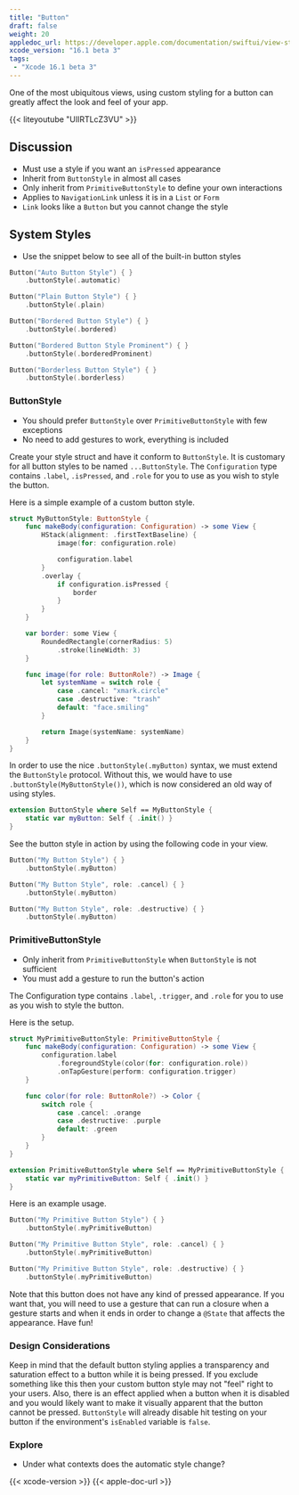 ```yaml
---
title: "Button"
draft: false
weight: 20
appledoc_url: https://developer.apple.com/documentation/swiftui/view-styles#Styling-buttons
xcode_version: "16.1 beta 3"
tags:
 - "Xcode 16.1 beta 3"
---
```


One of the most ubiquitous views, using custom styling for a button can greatly affect the look and feel of your app. 

{{< liteyoutube "UIlRTLcZ3VU" >}}

## Discussion

* Must use a style if you want an `isPressed` appearance
* Inherit from `ButtonStyle` in almost all cases
* Only inherit from `PrimitiveButtonStyle` to define your own interactions
* Applies to `NavigationLink` unless it is in a `List` or `Form`
* `Link` looks like a `Button` but you cannot change the style

## System Styles

* Use the snippet below to see all of the built-in button styles

```swift
Button("Auto Button Style") { }
    .buttonStyle(.automatic)

Button("Plain Button Style") { }
    .buttonStyle(.plain)

Button("Bordered Button Style") { }
    .buttonStyle(.bordered)

Button("Bordered Button Style Prominent") { }
    .buttonStyle(.borderedProminent)

Button("Borderless Button Style") { }
    .buttonStyle(.borderless)
```

### ButtonStyle

* You should prefer `ButtonStyle` over `PrimitiveButtonStyle` with few exceptions
* No need to add gestures to work, everything is included

Create your style struct and have it conform to `ButtonStyle`. It is customary for all button styles to be named `...ButtonStyle`. The `Configuration` type contains `.label`, `.isPressed`, and `.role` for you to use as you wish to style the button.

Here is a simple example of a custom button style.

```swift
struct MyButtonStyle: ButtonStyle {
    func makeBody(configuration: Configuration) -> some View {
        HStack(alignment: .firstTextBaseline) {
            image(for: configuration.role)

            configuration.label
        }
        .overlay {
            if configuration.isPressed {
                border
            }
        }
    }

    var border: some View {
        RoundedRectangle(cornerRadius: 5)
            .stroke(lineWidth: 3)
    }

    func image(for role: ButtonRole?) -> Image {
        let systemName = switch role {
            case .cancel: "xmark.circle"
            case .destructive: "trash"
            default: "face.smiling"
        }

        return Image(systemName: systemName)
    }
}
```

In order to use the nice `.buttonStyle(.myButton)` syntax, we must extend the `ButtonStyle` protocol. Without this, we would have to use `.buttonStyle(MyButtonStyle())`, which is now considered an old way of using styles.

```swift
extension ButtonStyle where Self == MyButtonStyle {
    static var myButton: Self { .init() }
}
```

See the button style in action by using the following code in your view. 

```swift
Button("My Button Style") { }
    .buttonStyle(.myButton)

Button("My Button Style", role: .cancel) { }
    .buttonStyle(.myButton)

Button("My Button Style", role: .destructive) { }
    .buttonStyle(.myButton)
```

### PrimitiveButtonStyle

* Only inherit from `PrimitiveButtonStyle` when `ButtonStyle` is not sufficient
* You must add a gesture to run the button's action

The Configuration type contains `.label`, `.trigger`, and `.role` for you to use as you wish to style the button.

Here is the setup. 

```swift
struct MyPrimitiveButtonStyle: PrimitiveButtonStyle {
    func makeBody(configuration: Configuration) -> some View {
        configuration.label
            .foregroundStyle(color(for: configuration.role))
            .onTapGesture(perform: configuration.trigger)
    }

    func color(for role: ButtonRole?) -> Color {
        switch role {
            case .cancel: .orange
            case .destructive: .purple
            default: .green
        }
    }
}

extension PrimitiveButtonStyle where Self == MyPrimitiveButtonStyle {
    static var myPrimitiveButton: Self { .init() }
}
```

Here is an example usage.

```swift
Button("My Primitive Button Style") { }
    .buttonStyle(.myPrimitiveButton)

Button("My Primitive Button Style", role: .cancel) { }
    .buttonStyle(.myPrimitiveButton)

Button("My Primitive Button Style", role: .destructive) { }
    .buttonStyle(.myPrimitiveButton)
```

Note that this button does not have any kind of pressed appearance. If you want that, you will need to use a gesture that can run a closure when a gesture starts and when it ends in order to change a `@State` that affects the appearance. Have fun!

### Design Considerations

Keep in mind that the default button styling applies a transparency and saturation effect to a button while it is being pressed. If you exclude something like this then your custom button style may not "feel" right to your users. Also, there is an effect applied when a button when it is disabled and you would likely want to make it visually apparent that the button cannot be pressed. `ButtonStyle` will already disable hit testing on your button if the environment's `isEnabled` variable is `false`. 

### Explore

* Under what contexts does the automatic style change?

{{< xcode-version >}}
{{< apple-doc-url >}}